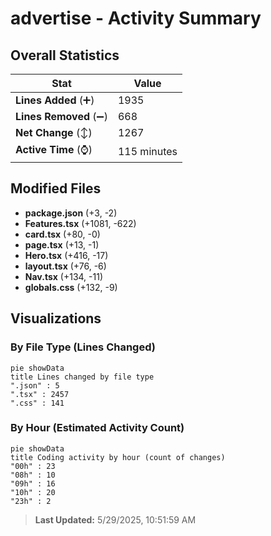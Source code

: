 # advertise - Activity Summary 

## Overall Statistics

| Stat                   | Value                                                             |
| ---------------------- | ----------------------------------------------------------------- |
| **Lines Added** (➕)   | 1935                                          |
| **Lines Removed** (➖) | 668                                        |
| **Net Change** (↕)    | 1267                |
| **Active Time** (⌚)   | 115 minutes |


## Modified Files
- **package.json** (+3, -2)
- **Features.tsx** (+1081, -622)
- **card.tsx** (+80, -0)
- **page.tsx** (+13, -1)
- **Hero.tsx** (+416, -17)
- **layout.tsx** (+76, -6)
- **Nav.tsx** (+134, -11)
- **globals.css** (+132, -9)

## Visualizations

### By File Type (Lines Changed)

```mermaid
pie showData
title Lines changed by file type
".json" : 5
".tsx" : 2457
".css" : 141
```

### By Hour (Estimated Activity Count)

```mermaid
pie showData
title Coding activity by hour (count of changes)
"00h" : 23
"08h" : 10
"09h" : 16
"10h" : 20
"23h" : 2
```


> **Last Updated:** 5/29/2025, 10:51:59 AM